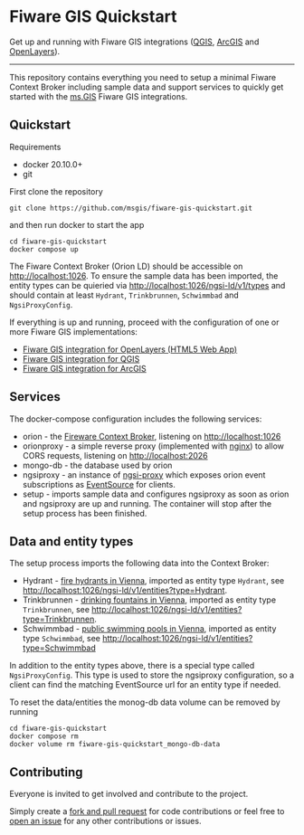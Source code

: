 # Fiware GIS Quickstart

Get up and running with Fiware GIS integrations ([QGIS](https://github.com/msgis/qgis-fiware), [ArcGIS](https://github.com/msgis/arcgis-fiware) and [OpenLayers](https://github.com/msgis/ol-fiware)).

---

This repository contains everything you need to setup a minimal Fiware Context Broker including sample data and support services to quickly
get started with the [ms.GIS](https://www.msgis.com/) Fiware GIS integrations.

## Quickstart

Requirements

  - docker 20.10.0+
  - git

First clone the repository

    git clone https://github.com/msgis/fiware-gis-quickstart.git

and then run docker to start the app

    cd fiware-gis-quickstart
    docker compose up

The Fiware Context Broker (Orion LD) should be accessible on <http://localhost:1026>.
To ensure the sample data has been imported, the entity types can be quieried via <http://localhost:1026/ngsi-ld/v1/types>
and should contain at least `Hydrant`, `Trinkbrunnen`, `Schwimmbad` and `NgsiProxyConfig`.

If everything is up and running, proceed with the configuration of one or more Fiware GIS implementations:

  - [Fiware GIS integration for OpenLayers (HTML5 Web App)](https://github.com/msgis/ol-fiware)
  - [Fiware GIS integration for QGIS](https://github.com/msgis/qgis-fiware)
  - [Fiware GIS integration for ArcGIS](https://github.com/msgis/arcgis-fiware)

## Services

The docker-compose configuration includes the following services:

  - orion - the [Fireware Context Broker](https://github.com/FIWARE/context.Orion-LD), listening on <http://localhost:1026>
  - orionproxy - a simple reverse proxy (implemented with [nginx](https://www.nginx.com/)) to allow CORS requests, listening on <http://localhost:2026>
  - mongo-db - the database used by orion
  - ngsiproxy - an instance of [ngsi-proxy](https://github.com/conwetlab/ngsi-proxy) which exposes orion event subscriptions as [EventSource](https://developer.mozilla.org/en-US/docs/Web/API/EventSource) for clients.
  - setup - imports sample data and configures ngsiproxy as soon as orion and ngsiproxy are up and running. The container will stop after the setup process has been finished.

## Data and entity types

The setup process imports the following data into the Context Broker:

  - Hydrant - [fire hydrants in Vienna](https://www.data.gv.at/katalog/en/dataset/stadt-wien_feuerhydrantenstandortewien),
    imported as entity type `Hydrant`,
    see <http://localhost:1026/ngsi-ld/v1/entities?type=Hydrant>.
  - Trinkbrunnen - [drinking fountains in Vienna](https://www.data.gv.at/katalog/en/dataset/stadt-wien_trinkbrunnenstandortewien),
    imported as entity type `Trinkbrunnen`,
    see <http://localhost:1026/ngsi-ld/v1/entities?type=Trinkbrunnen>.
  - Schwimmbad - [public swimming pools in Vienna](https://www.data.gv.at/katalog/en/dataset/stadt-wien_schwimmbderstandortewien),
    imported as entity type `Schwimmbad`,
    see <http://localhost:1026/ngsi-ld/v1/entities?type=Schwimmbad>

In addition to the entity types above, there is a special type called `NgsiProxyConfig`. This type is used to store the ngsiproxy configuration,
so a client can find the matching EventSource url for an entity type if needed.

To reset the data/entities the monog-db data volume can be removed by running

    cd fiware-gis-quickstart
    docker compose rm
    docker volume rm fiware-gis-quickstart_mongo-db-data

## Contributing

Everyone is invited to get involved and contribute to the project.

Simply create a [fork and pull request](https://docs.github.com/en/get-started/quickstart/contributing-to-projects) for code contributions or
feel free to [open an issue](https://github.com/msgis/ol-fiware/issues) for any other contributions or issues.
